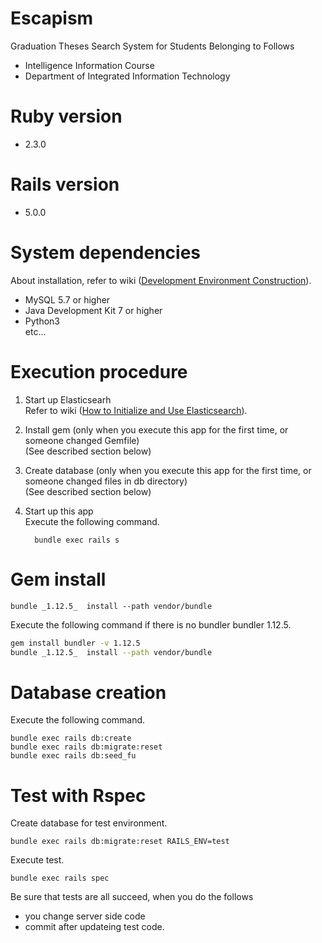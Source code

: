 # Escapism
Graduation Theses Search System for Students Belonging to Follows
* Intelligence Information Course
* Department of Integrated Information Technology

# Ruby version

* 2.3.0

# Rails version

* 5.0.0

# System dependencies
About installation, refer to wiki ([Development Environment Construction](https://github.com/yaaaaashiki/Escapism/wiki)).
* MySQL 5.7 or higher
* Java Development Kit 7 or higher
* Python3  
etc...

# Execution procedure
1. Start up Elasticsearh  
  Refer to wiki ([How to Initialize and Use Elasticsearch](https://github.com/yaaaaashiki/Escapism/wiki/Elasticsearch%E3%81%AE%E5%88%9D%E6%9C%9F%E8%A8%AD%E5%AE%9A%E3%81%A8%E4%BD%BF%E7%94%A8%E6%B3%95)).

2. Install gem (only when you execute this app for the first time, or someone changed Gemfile)  
  (See described section below)

3. Create database (only when you execute this app for the first time, or someone changed files in db directory)  
  (See described section below)

4. Start up this app  
  Execute the following command.
    ```
      bundle exec rails s
    ```

# Gem install
```
bundle _1.12.5_  install --path vendor/bundle
```
Execute the following command if there is no bundler bundler 1.12.5.
```bash
gem install bundler -v 1.12.5
bundle _1.12.5_  install --path vendor/bundle
```

# Database creation
Execute the following command.
```
bundle exec rails db:create
bundle exec rails db:migrate:reset
bundle exec rails db:seed_fu
```

# Test with Rspec 
Create database for test environment.
```
bundle exec rails db:migrate:reset RAILS_ENV=test
```
Execute test.
```
bundle exec rails spec 
```
Be sure that tests are all succeed, when you do the follows
- you change server side code
- commit after updateing test code.
